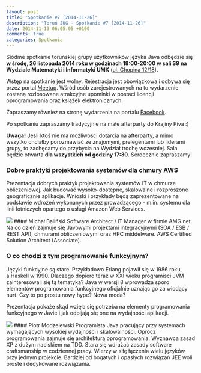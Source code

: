 ```yaml
---
layout: post
title: "Spotkanie #7 [2014-11-26]"
description: "Toruń JUG - Spotkanie #7 [2014-11-26]"
date: 2014-11-13 06:05:05 +0100
comments: true
categories: Spotkania
---
```

Siódme spotkanie toruńskiej grupy użytkowników języka Java odbędzie się **w&nbsp;środę, 26 listopada 2014 roku w&nbsp;godzinach 18:00-20:00 w&nbsp;sali S9 na Wydziale Matematyki i&nbsp;Informatyki UMK** (<a href="https://www.google.pl/maps/place/Fryderyka+Chopina+12%2F18,+Toruń/" target="_blank"><span class="glyphicon glyphicon-map-marker"></span>ul. Chopina 12/18</a>). 

Wstęp na spotkanie jest wolny. Rejestracja jest obowiązkowa i&nbsp;odbywa się przez portal <a href="http://www.meetup.com/Torun-JUG/events/218644526/" target="_blank">Meetup</a>. Wśród osób zarejestrowanych na to wydarzenie zostaną rozlosowane atrakcyjne upominki w&nbsp;postaci licencji oprogramowania oraz książek elektronicznych.

Zapraszamy również na stronę wydarzenia na portalu <a href="https://www.facebook.com/events/1514855825439863/" target="_blank">Facebook</a>. 

Po spotkaniu zapraszamy tradycyjnie na małe afterparty do Krajiny Piva :)

**Uwaga!** Jeśli ktoś nie ma możliwości dotarcia na afterparty, a&nbsp;mimo wszytko chciałby porozmawiać ze znajomymi, prelegentami lub liderami grupy, to zachęcamy do przybycia na Wydział trochę wcześniej. Sala będzie otwarta **dla wszystkich od godziny 17:30**. Serdecznie zapraszamy! <!-- more -->

### Dobre praktyki projektowania systemów dla chmury AWS
Prezentacja dobrych praktyk projektowania systemów IT w&nbsp;chmurze obliczeniowej. Jak budować wysoko-dostępne, skalowalne i&nbsp;rozproszone geograficznie aplikacje. Wnioski i&nbsp;przykłady będą zaprezentowane na podstawie wdrożeń wykonanych przez prowadzącego - m.in. systemu dla linii lotniczych opartego o&nbsp;usługi Amazon Web Services.

<img class="no-border speaker-face" src="{{ root_url }}/images/speakers/balinski-michal.jpg" />
#### Michał Baliński
Software Architect / IT Manager w&nbsp;firmie AMG.net. Na co dzień zajmuje się Javowymi projektami integracyjnymi (SOA / ESB / REST API), chmurami obliczeniowymi oraz HPC middelware. AWS Certified Solution Architect (Associate).

<span class="clearfix"></span>
### O co chodzi z tym programowanie funkcyjnym?
Języki funkcyjne są stare. Przykładowo Erlang pojawił się w&nbsp;1986 roku, a&nbsp;Haskell w&nbsp;1990. Dlaczego dopiero teraz w&nbsp;XXI wieku programiści JVM zainteresowali się tą tematyką? Java w&nbsp;wersji 8 wprowadza sporo elementów programowania funkcyjnego oficjalnie uznając go za wiodący nurt. Czy to po prostu nowy hype? Nowa moda?

Prezentacja pokaże skąd wzięła się potrzeba na elementy programowania funkcyjnego w&nbsp;Javie i&nbsp;jak odbijają się one na wydajności aplikacji.

<img class="no-border speaker-face" src="{{ root_url }}/images/speakers/modzelewski-piotr.jpg" />
#### Piotr Modzelewski
Programista Java pracujący przy systemach wymagających wysokiej wydajności i&nbsp;skalowalności. Oprócz programowania zajmuje się architekturą oprogramowania. Wyznawca zasad XP z&nbsp;dużym naciskiem na TDD. Stara się wdrażać zasady software craftsmanship w&nbsp;codziennej pracy. Wierzy w&nbsp;siłę łączenia wielu języków przy jednym projekcie. Bardziej od bogatych i&nbsp;opasłych rozwiązań JEE woli proste i&nbsp;dedykowane rozwiązania.